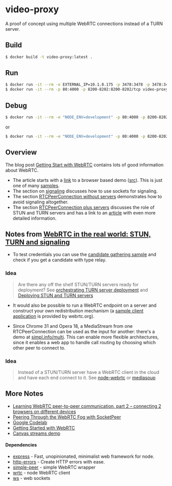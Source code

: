 # video-proxy
A proof of concept using multiple WebRTC connections instead of a TURN server.

## Build

```bash
$ docker build -t video-proxy:latest .
```

## Run

```bash
$ docker run -it --rm -e EXTERNAL_IP=10.1.8.175 -p 3478:3478 -p 3478:3478/tcp bprodoehl/turnserver
$ docker run -it --rm -p 80:4000 -p 8200-8202:8200-8202/tcp video-proxy:latest
```

## Debug

```bash
$ docker run -it --rm -e "NODE_ENV=development" -p 80:4000 -p 8200-8202:8200-8202/tcp -p 9222:9222 -v $(pwd)/src:/www/src video-proxy:latest /www/node_modules/.bin/nodemon --watch src/ --inspect-brk=0.0.0.0:9222 --nolazy src/app.js
```

or

```bash
$ docker run -it --rm -e "NODE_ENV=development" -p 80:4000 -p 8200-8202:8200-8202/tcp -p 9222:9222 -v $(pwd)/src:/www/src video-proxy:latest /www/node_modules/.bin/nodemon --watch src/ --inspect=0.0.0.0:9222 --nolazy src/app.js
```

## Overview

The blog post [Getting Start with WebRTC](https://www.html5rocks.com/en/tutorials/webrtc/basics/) contains lots of good information about WebRTC.
- The article starts with a [link](https://appr.tc/) to a browser based demo ([src](https://github.com/webrtc/apprtc)). This is just one of many [samples](https://webrtc.github.io/samples/).
- The section on [signaling](https://www.html5rocks.com/en/tutorials/webrtc/basics/#toc-signaling) discusses how to use sockets for signaling. 
- The section [RTCPeerConnection without servers](https://www.html5rocks.com/en/tutorials/webrtc/basics/#toc-sans) demonstrates how to avoid signaling altogether.
- The section [RTCPeerConnection plus servers](https://www.html5rocks.com/en/tutorials/webrtc/basics/#toc-real) discusses the role of STUN and TURN servers and has a link to an [article](https://www.html5rocks.com/en/tutorials/webrtc/infrastructure/) with even more detailed information.

## Notes from [WebRTC in the real world: STUN, TURN and signaling](https://www.html5rocks.com/en/tutorials/webrtc/infrastructure/)

- To test credentials you can use the [candidate gathering sample](https://webrtc.github.io/samples/src/content/peerconnection/trickle-ice/) and check if you get a candidate with type relay.

### Idea

>Are there any off the shelf STUN/TURN servers ready for deployment? See [orchestrating TURN server deployment](https://www.microsoft.com/developerblog/2018/01/29/orchestrating-turn-servers-cloud-deployment/) and [Deploying STUN and TURN servers](https://www.html5rocks.com/en/tutorials/webrtc/infrastructure/#deploying-stun-and-turn-servers)

- It would also be possible to run a WebRTC endpoint on a server and construct your own redistribution mechanism (a [sample client application](https://code.google.com/p/webrtc/source/browse/#svn%2Ftrunk%2Ftalk) is provided by webrtc.org).

- Since Chrome 31 and Opera 18, a MediaStream from one RTCPeerConnection can be used as the input for another: there's a demo at [simpl.info/multi](http://simpl.info/rtcpeerconnection/multi). This can enable more flexible architectures, since it enables a web app to handle call routing by choosing which other peer to connect to.

### Idea

>Instead of a STUN/TURN server have a WebRTC client in the cloud and have each end connect to it. See [node-webrtc](https://github.com/node-webrtc/node-webrtc) or [mediasoup](https://mediasoup.org/)


## More Notes

- [Learning WebRTC peer-to-peer communication, part 2 – connecting 2 browsers on different devices](https://swizec.com/blog/learning-webrtc-peer-peer-communication-connecting-browsers-different-devices/swizec/8383)
- [Peering Through the WebRTC Fog with SocketPeer](https://hacks.mozilla.org/2015/04/peering-through-the-webrtc-fog-with-socketpeer/)
- [Google Codelab](https://codelabs.developers.google.com/codelabs/webrtc-web/#0)
- [Getting Started with WebRTC](https://www.html5rocks.com/en/tutorials/webrtc/basics/)
- [Canvas streams demp](https://github.com/deepstreamIO/dsh-demo-webrtc-examples/tree/master/04-canvas-streams)
  
#### Dependencies

* [express](https://www.npmjs.com/package/express) - Fast, unopinionated, minimalist web framework for node.
* [http-errors](https://www.npmjs.com/package/http-errors) - Create HTTP errors with ease.
* [simple-peer](https://www.npmjs.com/package/simple-peer) - simple WebRTC wrapper
* [wrtc](https://www.npmjs.com/package/wrtc) - node WebRTC client
* [ws](https://www.npmjs.com/package/ws) - web sockets